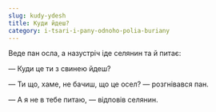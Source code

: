 ```yaml
---
slug: kudy-ydesh
title: Куди йдеш?
category: i-tsari-i-pany-odnoho-polia-buriany
---
```

Веде пан осла, а назустріч іде селянин та й питає:

— Куди це ти з свинею йдеш?

— Ти що, хаме, не бачиш, що це осел? — розгнівався пан.

— А я не в тебе питаю, — відповів селянин.

